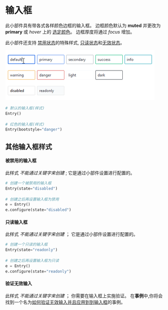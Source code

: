# 输入框

此小部件具有带各式各样颜色边框的输入框。
边框颜色默认为 __muted__ 并更改为 **primary** 或 _hover_ 上的 [选定颜色](index.md#colors)。
边框厚度将通过 _focus_ 增加。

此小部件还支持 [禁用状态](#disabled-entry)的特殊样式,
[只读状态](#readonly-entry)和[无效状态](#invalid-entry)。

![entry](../assets/widget-styles/entries.gif)

```python
# 默认的输入框(样式)
Entry()

# 红色的输入框(样式)
Entry(bootstyle="danger")
```

## 其他输入框样式

#### 被禁用的输入框

此样式 _不能通过关键字来创建_ ; 它是通过小部件设置进行配置的。

```python
# 创建一个被禁用的输入框
Entry(state="disabled")

# 创建之后再设置输入框为禁用
e = Entry()
e.configure(state="disabled")
```

#### 只读输入框

此样式 _不能通过关键字来创建_ ； 它是通过小部件设置进行配置的。

```python
# 创建一个只读的输入框
Entry(state="readonly")

# 创建之后再设置输入框为只读
e = Entry()
e.configure(state="readonly")
```

#### 验证无效输入

此样式 _不能通过关键字来创建_ ； 你需要在输入框上实施验证。
在**事例**中,你将会找到一个名为[如何验证无效输入并且应用到到输入框](../cookbook/validate-user-input.md)的事例。
